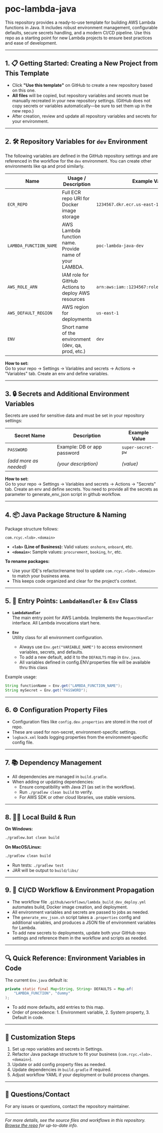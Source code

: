 # poc-lambda-java

This repository provides a ready-to-use template for building AWS Lambda functions in Java. It includes robust environment management, configurable defaults, secure secrets handling, and a modern CI/CD pipeline. Use this repo as a starting point for new Lambda projects to ensure best practices and ease of development.

---

## 1. 📋 Getting Started: Creating a New Project from This Template

- Click **"Use this template"** on GitHub to create a new repository based on this one.
- **All files** will be copied, but repository variables and secrets must be manually recreated in your new repository settings. (GitHub does not copy secrets or variables automatically—be sure to set them up in the new repo.)
- After creation, review and update all repository variables and secrets for your environment.

---

## 2. 🛠️ Repository Variables for `dev` Environment

The following variables are defined in the GitHub repository settings and are referenced in the workflow for the `dev` environment. You can create other environments like qa and prod similarly.

| Name                   | Usage / Description                                    | Example Value                                 |
|------------------------|--------------------------------------------------------|-----------------------------------------------|
| `ECR_REPO`             | Full ECR repo URI for Docker image storage             | `1234567.dkr.ecr.us-east-1.amazonaws.com`     |
| `LAMBDA_FUNCTION_NAME` | AWS Lambda function name. Provide name of your LAMBDA. | `poc-lambda-java-dev`                         |
| `AWS_ROLE_ARN`         | IAM role for GitHub Actions to deploy AWS resources    | `arn:aws:iam::1234567:role/GitHubActionsRole` |
| `AWS_DEFAULT_REGION`   | AWS region for deployments                             | `us-east-1`                                   |
| `ENV`                  | Short name of the environment (dev, qa, prod, etc.)    | `dev`                                         |

**How to set:**  
Go to your repo → Settings → Variables and secrets → Actions → "Variables" tab. Create an env and define variables.

---

## 3. 🔒 Secrets and Additional Environment Variables

Secrets are used for sensitive data and must be set in your repository settings:

| Secret Name    | Description                           | Example Value         |
|----------------|---------------------------------------|----------------------|
| `PASSWORD`     | Example: DB or app password           | `super-secret-pw`    |
| *(add more as needed)* | *(your description)*           | *(value)*            |

**How to set:**  
Go to your repo → Settings → Variables and secrets → Actions → "Secrets" tab. Create an env and define secrets. You need to provide all the secrets as parameter to generate_env_json script in github workflow.

---

## 4. 📦 Java Package Structure & Naming

Package structure follows:

```
com.rcyc.<lob>.<domain>
```

- **`<lob>` (Line of Business):** Valid values: `onshore`, `onboard`, etc.
- **`<domain>`:** Sample values: `procurement`, `booking`, `hr`, etc.

**To rename packages:**  
- Use your IDE's refactor/rename tool to update `com.rcyc.<lob>.<domain>` to match your business area.
- This keeps code organized and clear for the project's context.

---

## 5. 🚦 Entry Points: `LambdaHandler` & `Env` Class

- **`LambdaHandler`**  
  The main entry point for AWS Lambda. Implements the `RequestHandler` interface. All Lambda invocations start here.

- **`Env`**  
  Utility class for all environment configuration.  
  - Always use `Env.get("VARIABLE_NAME")` to access environment variables, secrets, and defaults.
  - To add a new default, add it to the `DEFAULTS` map in `Env.java`. 
  - All variables defined in config.ENV.properties file will be available thru this class

Example usage:
```java
String functionName = Env.get("LAMBDA_FUNCTION_NAME");
String mySecret = Env.get("PASSWORD");
```

---

## 6. ⚙️ Configuration Property Files

- Configuration files like `config.dev.properties` are stored in the root of repo.
- These are used for non-secret, environment-specific settings.
- `logback.xml` loads logging properties from the environment-specific config file.

---

## 7. 📚 Dependency Management

- All dependencies are managed in `build.gradle`.
- When adding or updating dependencies:
  - Ensure compatibility with Java 21 (as set in the workflow).
  - Run `./gradlew clean build` to verify.
  - For AWS SDK or other cloud libraries, use stable versions.

---

## 8. 🏃‍♂️ Local Build & Run

**On Windows:**
```sh
./gradlew.bat clean build
```

**On MacOS/Linux:**
```sh
./gradlew clean build
```

- Run tests: `./gradlew test`
- JAR will be output to `build/libs/`

---

## 9. 🤖 CI/CD Workflow & Environment Propagation

- The workflow file `.github/workflows/lambda_build_dev_deploy.yml` automates build, Docker image creation, and deployment.
- All environment variables and secrets are passed to jobs as needed.
- The `generate_env_json.sh` script takes a `.properties` config and additional variables, and produces a JSON file of environment variables for Lambda.
- To add new secrets to deployments, update both your GitHub repo settings and reference them in the workflow and scripts as needed.

---

## 🔍 Quick Reference: Environment Variables in Code

The current `Env.java` default is:
```java
private static final Map<String, String> DEFAULTS = Map.of(
    "LAMBDA_FUNCTION", "dummy"
);
```
- To add more defaults, add entries to this map.
- Order of precedence: 1. Environment variable, 2. System property, 3. Default in code.

---

## 📝 Customization Steps

1. Set up repo variables and secrets in Settings.
2. Refactor Java package structure to fit your business (`com.rcyc.<lob>.<domain>`).
3. Update or add config property files as needed.
4. Update dependencies in `build.gradle` if required.
5. Adjust workflow YAML if your deployment or build process changes.

---

## 👋 Questions/Contact

For any issues or questions, contact the repository maintainer.


---

*For more details, see the source files and workflows in this repository. [Browse the repo](https://github.com/TRCYC/poc-lambda-java) for up-to-date info.*
